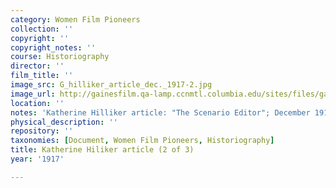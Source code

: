 ```yaml
---
category: Women Film Pioneers
collection: ''
copyright: ''
copyright_notes: ''
course: Historiography
director: ''
film_title: ''
image_src: G_hilliker_article_dec._1917-2.jpg
image_url: http://gainesfilm.qa-lamp.ccnmtl.columbia.edu/sites/files/gainesfilm/images/G_hilliker_article_dec._1917-2.jpg
location: ''
notes: 'Katherine Hilliker article: "The Scenario Editor"; December 1917'
physical_description: ''
repository: ''
taxonomies: [Document, Women Film Pioneers, Historiography]
title: Katherine Hiliker article (2 of 3)
year: '1917'

---
```


